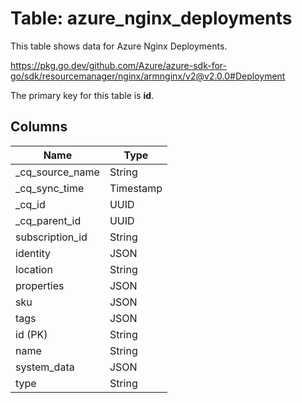 # Table: azure_nginx_deployments

This table shows data for Azure Nginx Deployments.

https://pkg.go.dev/github.com/Azure/azure-sdk-for-go/sdk/resourcemanager/nginx/armnginx/v2@v2.0.0#Deployment

The primary key for this table is **id**.

## Columns

| Name          | Type          |
| ------------- | ------------- |
|_cq_source_name|String|
|_cq_sync_time|Timestamp|
|_cq_id|UUID|
|_cq_parent_id|UUID|
|subscription_id|String|
|identity|JSON|
|location|String|
|properties|JSON|
|sku|JSON|
|tags|JSON|
|id (PK)|String|
|name|String|
|system_data|JSON|
|type|String|